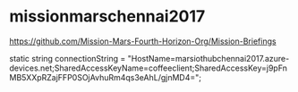# missionmarschennai2017

https://github.com/Mission-Mars-Fourth-Horizon-Org/Mission-Briefings


static string connectionString = "HostName=marsiothubchennai2017.azure-devices.net;SharedAccessKeyName=coffeeclient;SharedAccessKey=j9pFnMB5XXpRZajFFP0SOjAvhuRm4qs3eAhL/gjnMD4=";
